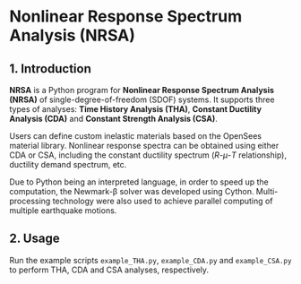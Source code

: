 # Nonlinear Response Spectrum Analysis (NRSA)

## 1. Introduction

**NRSA** is a Python program for **Nonlinear Response Spectrum Analysis (NRSA)** of single-degree-of-freedom (SDOF) systems. It supports three types of analyses: **Time History Analysis (THA)**, **Constant Ductility Analysis (CDA)** and **Constant Strength Analysis (CSA)**.

Users can define custom inelastic materials based on the OpenSees material library. Nonlinear response spectra can be obtained using either CDA or CSA, including the constant ductility spectrum (*R*-*μ*-*T* relationship), ductility demand spectrum, etc.

Due to Python being an interpreted language, in order to speed up the computation, the Newmark-β solver was developed using Cython. Multi-processing technology were also used to achieve parallel computing of multiple earthquake motions.

## 2. Usage

Run the example scripts `example_THA.py`, `example_CDA.py` and `example_CSA.py` to perform THA, CDA and CSA analyses, respectively.

